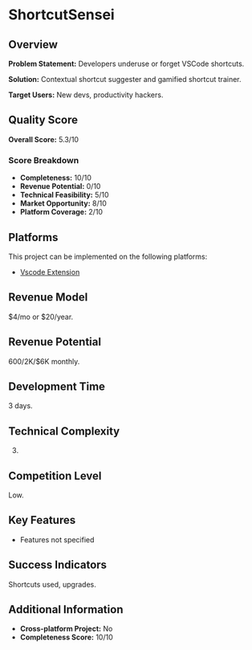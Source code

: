 # ShortcutSensei

## Overview
**Problem Statement:** Developers underuse or forget VSCode shortcuts.

**Solution:** Contextual shortcut suggester and gamified shortcut trainer.

**Target Users:** New devs, productivity hackers.

## Quality Score
**Overall Score:** 5.3/10

### Score Breakdown
- **Completeness:** 10/10
- **Revenue Potential:** 0/10
- **Technical Feasibility:** 5/10
- **Market Opportunity:** 8/10
- **Platform Coverage:** 2/10

## Platforms
This project can be implemented on the following platforms:
- [Vscode Extension](./platforms/vscode-extension/)

## Revenue Model
$4/mo or $20/year.

## Revenue Potential
$600/$2K/$6K monthly.

## Development Time
3 days.

## Technical Complexity
3.

## Competition Level
Low.

## Key Features
- Features not specified

## Success Indicators
Shortcuts used, upgrades.

## Additional Information
- **Cross-platform Project:** No
- **Completeness Score:** 10/10
